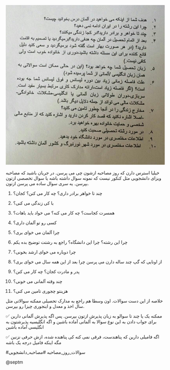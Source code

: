 ![سوالات_روز_مصاحبه.png](سوالات_روز_مصاحبه.png)

خیلیا استرس دارن که روز مصاحبه ازشون چی می پرسن. در جریان باشید که مصاحبه ویزای دانشجویی مثل کنکور نیست که نمونه سوال داشته باشه یا سوال تخصصی ازتون بپرسن. یه سری سوال ساده می پرسن ازتون. 

1. چند تا خواهر برادر داری؟ چه کار می کنن؟ کجان؟

2. با کی زندگی می کنی؟

3. همسرت کجاست؟ چه کار می کنه؟ می خواد باید باهات؟ 

4. کسی رو تو آلمان داری؟ 

5. چرا آلمان می خوای بری؟

6. چرا این رشته؟ چرا این دانشگاه؟ راجع به رشتت توضیح بده یکم 

7. چرا دوباره می خوای ارشد بخونی؟

8. از اونایی که گپ چند ساله دارن می پرسن چرا بعد از این همه سال می خوای بری؟ 

9. پدر و مادرت کجان؟ چه کار می کنن؟

10. چند وقته آلمانی می خونی؟

11. هزینتو چجوری تامین می کنی؟ 

خلاصه از این دست سوالات. اون وسطا هم راجع به مدارک تحصیلی ممکنه سوالاتی مثل سال اخذ و معدل و اینجوری چیزا رو بپرسن. 

✅ ممکنه یک یا چند تا سوالو به زبان پذیرش ازتون بپرسن. پس اگه پذیرش آلمانی دارین برای جواب دادن به این نوع سوالا به آلمانی آماده باشین و اگه انگلیسیه پذیرشتون به انگلیسی آماده باشین

✅ اگه فامیلی دارین که پناهندست، فرقی نمی کنه کی پناهنده شده، ازش حرفی نزنین مگه اینکه فامیل درجه یک باشه

#سوالات_روز_مصاحبه 
#مصاحبه_دانشجویی 

@septm
